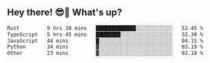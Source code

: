 ## Hey there! 😎👋 What's up?

<!--START_SECTION:waka-->

```txt
Rust         9 hrs 20 mins   █████████████░░░░░░░░░░░░   52.45 %
TypeScript   5 hrs 45 mins   ████████░░░░░░░░░░░░░░░░░   32.30 %
JavaScript   44 mins         █░░░░░░░░░░░░░░░░░░░░░░░░   04.15 %
Python       34 mins         ▓░░░░░░░░░░░░░░░░░░░░░░░░   03.19 %
Other        23 mins         ▓░░░░░░░░░░░░░░░░░░░░░░░░   02.18 %
```

<!--END_SECTION:waka-->
